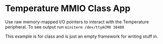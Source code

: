 Temperature MMIO Class App
==========================

Use raw memory-mapped I/O pointers to interact with the Temperature peripheral.
To see output run `miniterm /dev/ttyACM0 38400`

This example is for class and is just an empty framework for writing stuff in.

